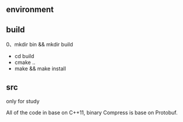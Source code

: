## environment

## build

0、mkdir bin && mkdir build

* cd build
* cmake ..
* make && make install

## src
only for study

All of the code in base on C++11, binary Compress is base on Protobuf.

